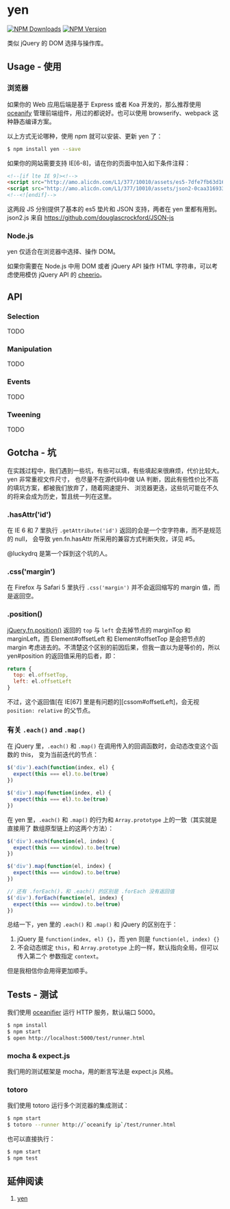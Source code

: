 # yen

[![NPM Downloads](https://img.shields.io/npm/dm/yen.svg?style=flat)](https://www.npmjs.com/package/yen) 
[![NPM Version](http://img.shields.io/npm/v/yen.svg?style=flat)](https://www.npmjs.com/package/yen) 

类似 jQuery 的 DOM 选择与操作库。


## Usage - 使用

### 浏览器

如果你的 Web 应用后端是基于 Express 或者 Koa 开发的，那么推荐使用 [oceanify][oceanify]
管理前端组件，用过的都说好。也可以使用 browserify、webpack 这种静态编译方案。

以上方式无论哪种，使用 npm 就可以安装、更新 yen 了：

```bash
$ npm install yen --save
```

如果你的网站需要支持 IE[6-8]，请在你的页面中加入如下条件注释：

```html
<!--[if lte IE 9]><!-->
<script src="http://amo.alicdn.com/L1/377/10010/assets/es5-7dfe7fb63d161c704e2f35874957b921.js"></script>
<script src="http://amo.alicdn.com/L1/377/10010/assets/json2-0caa31693309e1d7afbb55b0b2b0410e.js"></script>
<!--<![endif]-->
```

这两段 JS 分别提供了基本的 es5 垫片和 JSON 支持，两者在 yen 里都有用到。json2.js 来自
<https://github.com/douglascrockford/JSON-js>


### Node.js

yen 仅适合在浏览器中选择、操作 DOM。

如果你需要在 Node.js 中用 DOM 或者 jQuery API 操作 HTML 字符串，可以考虑使用模仿
jQuery API 的 [cheerio][cheerio]。


## API

### Selection

TODO

### Manipulation

TODO

### Events

TODO

### Tweening

TODO


## Gotcha - 坑

在实践过程中，我们遇到一些坑，有些可以填，有些填起来很麻烦，代价比较大。yen 非常重视文件尺寸，
也尽量不在源代码中做 UA 判断，因此有些性价比不高的填坑方案，都被我们放弃了，随着网速提升、
浏览器更迭，这些坑可能在不久的将来会成为历史，暂且统一列在这里。


### .hasAttr('id')

在 IE 6 和 7 里执行 `.getAttribute('id')` 返回的会是一个空字符串，而不是规范的 null，
会导致 yen.fn.hasAttr 所采用的兼容方式判断失败，详见 #5。

@luckydrq 是第一个踩到这个坑的人。


### .css('margin')

在 Firefox 与 Safari 5 里执行 `.css('margin')` 并不会返回缩写的 margin 值，而是返回空。


### .position()

[jQuery.fn.position()][jQuery#position] 返回的 `top` 与 `left` 会去掉节点的
marginTop 和 marginLeft，而 Element#offsetLeft 和 Element#offsetTop 是会把节点的
margin 考虑进去的。不清楚这个区别的前因后果，但我一直以为是等价的，所以 yen#position
的返回值采用的后者，即：

```js
return {
  top: el.offsetTop,
  left: el.offsetLeft
}
```

不过，这个返回值[在 IE[67] 里是有问题的][cssom#offsetLeft]，会无视 `position: relative`
的父节点。


### 有关 `.each()` and `.map()`

在 jQuery 里，`.each()` 和 `.map()` 在调用传入的回调函数时，会动态改变这个函数的 this，
变为当前迭代的节点：

```js
$('div').each(function(index, el) {
  expect(this === el).to.be(true)
})

$('div').map(function(index, el) {
  expect(this === el).to.be(true)
})
```

在 yen 里，`.each()` 和 `.map()` 的行为和 `Array.prototype` 上的一致（其实就是直接用了
数组原型链上的这两个方法）：

```js
$('div').each(function(el, index) {
  expect(this === window).to.be(true)
})

$('div').map(function(el, index) {
  expect(this === window).to.be(true)
})

// 还有 .forEach()，和 .each() 的区别是 .forEach 没有返回值
$('div').forEach(function(el, index) {
  expect(this === window).to.be(true)
})
```

总结一下，yen 里的 `.each()` 和 `.map()` 和 jQuery 的区别在于：

1. jQuery 是 `function(index, el) {}`，而 yen 则是 `function(el, index) {}`
2. 不会动态绑定 `this`，和 `Array.prototype` 上的一样，默认指向全局，但可以传入第二个
   参数指定 `context`。

但是我相信你会用得更加顺手。


## Tests - 测试

我们使用 [oceanifier][oceanifier] 运行 HTTP 服务，默认端口 5000。

```bash
$ npm install
$ npm start
$ open http://localhost:5000/test/runner.html
```


### mocha & expect.js

我们用的测试框架是 mocha，用的断言写法是 expect.js 风格。


### totoro

我们使用 totoro 运行多个浏览器的集成测试：

```bash
$ npm start
$ totoro --runner http://`oceanify ip`/test/runner.html
```

也可以直接执行：

```bash
$ npm start
$ npm test
```


## 延伸阅读

1. [yen][1]


[cheerio]: https://github.com/cheeriojs/cheerio
[oceanify]: https://github.com/erzu/oceanify
[oceanifier]: https://github.com/erzu/oceanifier
[jQuery#position]: http://api.jquery.com/position/
[1]: http://cyj.me/f2e/2015/05/25/yen/
